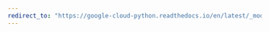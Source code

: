 ```yaml
---
redirect_to: "https://google-cloud-python.readthedocs.io/en/latest/_modules/google/cloud/videointelligence_v1p1beta1/types.html"
---
```

